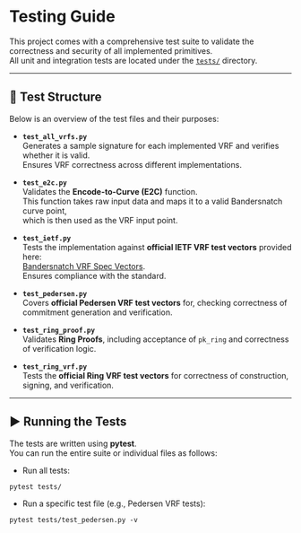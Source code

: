 # Testing Guide

This project comes with a comprehensive test suite to validate the correctness and security of all implemented primitives.  
All unit and integration tests are located under the [`tests/`](./tests) directory.

---

## 📂 Test Structure

Below is an overview of the test files and their purposes:


- **`test_all_vrfs.py`**  
  Generates a sample signature for each implemented VRF and verifies whether it is valid.  
  Ensures VRF correctness across different implementations.

- **`test_e2c.py`**  
  Validates the **Encode-to-Curve (E2C)** function.  
  This function takes raw input data and maps it to a valid Bandersnatch curve point,  
  which is then used as the VRF input point.

- **`test_ietf.py`**  
  Tests the implementation against **official IETF VRF test vectors** provided here:  
  [Bandersnatch VRF Spec Vectors](https://github.com/davxy/bandersnatch-vrf-spec/tree/main/assets/vectors).  
  Ensures compliance with the standard.

- **`test_pedersen.py`**  
  Covers **official Pedersen VRF test vectors** for, checking correctness of commitment generation and verification.

- **`test_ring_proof.py`**  
  Validates **Ring Proofs**, including acceptance of `pk_ring` and correctness of verification logic.

- **`test_ring_vrf.py`**  
  Tests the **official Ring VRF test vectors** for correctness of construction, signing, and verification.

---

## ▶️ Running the Tests

The tests are written using **pytest**.  
You can run the entire suite or individual files as follows:

- Run all tests:
```bash
pytest tests/
```
- Run a specific test file (e.g., Pedersen VRF tests):
```
pytest tests/test_pedersen.py -v
```
